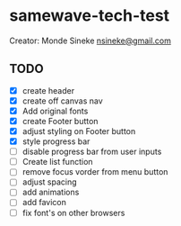# samewave-tech-test

Creator: Monde Sineke <nsineke@gmail.com>


## TODO

- [x] create header
- [x] create off canvas nav
- [x] Add original fonts
- [x] create Footer button
- [x] adjust styling on Footer button
- [x] style progress bar
- [ ] disable progress bar from user inputs
- [ ] Create list function
- [ ] remove focus vorder from menu button
- [ ] adjust spacing
- [ ] add animations
- [ ] add favicon
- [ ] fix font's on other browsers
